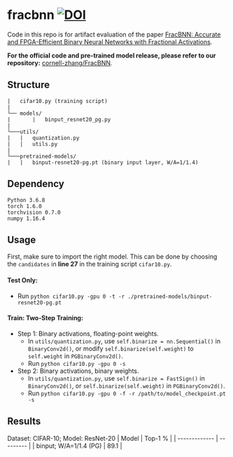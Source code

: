 # fracbnn [![DOI](https://zenodo.org/badge/327196438.svg)](https://zenodo.org/badge/latestdoi/327196438)

Code in this repo is for artifact evaluation of the paper [FracBNN: Accurate and FPGA-Efficient Binary Neural Networks with Fractional Activations](https://arxiv.org/abs/2012.12206).

**For the official code and pre-trained model release, please refer to our repository:** [cornell-zhang/FracBNN](https://github.com/cornell-zhang/FracBNN).


## Structure
```
|   cifar10.py (training script)
|
└── models/
|       |   binput_resnet20_pg.py
|
└───utils/
|   |   quantization.py
|   |   utils.py
|
└───pretrained-models/
|   |   binput-resnet20-pg.pt (binary input layer, W/A=1/1.4)
```

## Dependency
```
Python 3.6.8
torch 1.6.0
torchvision 0.7.0
numpy 1.16.4
```

## Usage
First, make sure to import the right model. This can be done by choosing the ```candidates``` in **line 27** in the training script ```cifar10.py```.

#### Test Only:
- Run ```python cifar10.py -gpu 0 -t -r ./pretrained-models/binput-resnet20-pg.pt```

#### Train: Two-Step Training:
- Step 1: Binary activations, floating-point weights.
    - In ```utils/quantization.py```, use ```self.binarize = nn.Sequential()``` in ```BinaryConv2d()```, or modify ```self.binarize(self.weight)``` to ```self.weight``` in ```PGBinaryConv2d()```.
    - Run ```python cifar10.py -gpu 0 -s```
- Step 2: Binary activations, binary weights.
    - In ```utils/quantization.py```, use ```self.binarize = FastSign()``` in ```BinaryConv2d()```, or ```self.binarize(self.weight)``` in ```PGBinaryConv2d()```.
    - Run ```python cifar10.py -gpu 0 -f -r /path/to/model_checkpoint.pt -s```

## Results
Dataset: CIFAR-10; Model: ResNet-20
| Model         | Top-1 %   |
| ------------- | --------- |
| binput; W/A=1/1.4 (PG)  | 89.1      |

